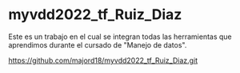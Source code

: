 # myvdd2022_tf_Ruiz_Diaz
Este es un trabajo en el cual se integran todas las herramientas que aprendimos durante el cursado de "Manejo de datos". 

https://github.com/majord18/myvdd2022_tf_Ruiz_Diaz.git
